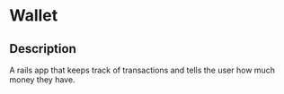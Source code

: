 # Wallet

## Description

A rails app that keeps track of transactions and tells the user how much money they have. 
